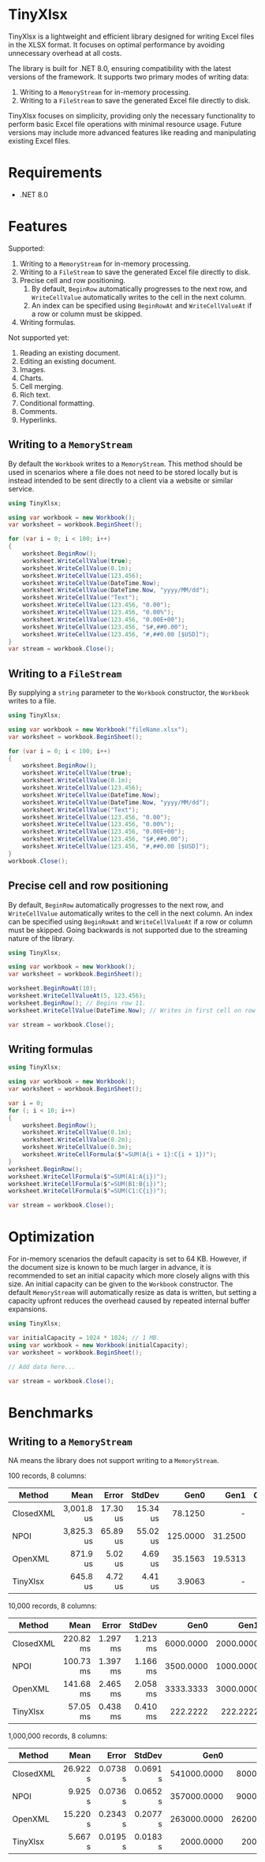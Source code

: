 # TinyXlsx

TinyXlsx is a lightweight and efficient library designed for writing Excel files in the XLSX format. It focuses on optimal performance by avoiding unnecessary overhead at all costs.

The library is built for .NET 8.0, ensuring compatibility with the latest versions of the framework. It supports two primary modes of writing data:

1. Writing to a `MemoryStream` for in-memory processing.
1. Writing to a `FileStream` to save the generated Excel file directly to disk.

TinyXlsx focuses on simplicity, providing only the necessary functionality to perform basic Excel file operations with minimal resource usage. Future versions may include more advanced features like reading and manipulating existing Excel files.

# Requirements

- .NET 8.0

# Features

Supported:
1. Writing to a `MemoryStream` for in-memory processing.
1. Writing to a `FileStream` to save the generated Excel file directly to disk.
1. Precise cell and row positioning.
    1. By default, `BeginRow` automatically progresses to the next row, and `WriteCellValue` automatically writes to the cell in the next column.
    1. An index can be specified using `BeginRowAt` and `WriteCellValueAt` if a row or column must be skipped.
1. Writing formulas.

Not supported yet:
1. Reading an existing document.
1. Editing an existing document.
1. Images.
1. Charts.
1. Cell merging.
1. Rich text.
1. Conditional formatting.
1. Comments.
1. Hyperlinks.

## Writing to a `MemoryStream`

By default the `Workbook` writes to a `MemoryStream`. This method should be used in scenarios where a file does not need to be stored locally but is instead intended to be sent directly to a client via a website or similar service.

```csharp
using TinyXlsx;

using var workbook = new Workbook();
var worksheet = workbook.BeginSheet();

for (var i = 0; i < 100; i++)
{
    worksheet.BeginRow();
    worksheet.WriteCellValue(true);
    worksheet.WriteCellValue(0.1m);
    worksheet.WriteCellValue(123.456);
    worksheet.WriteCellValue(DateTime.Now);
    worksheet.WriteCellValue(DateTime.Now, "yyyy/MM/dd");
    worksheet.WriteCellValue("Text");
    worksheet.WriteCellValue(123.456, "0.00");
    worksheet.WriteCellValue(123.456, "0.00%");
    worksheet.WriteCellValue(123.456, "0.00E+00");
    worksheet.WriteCellValue(123.456, "$#,##0.00");
    worksheet.WriteCellValue(123.456, "#,##0.00 [$USD]");
}
var stream = workbook.Close();
```

## Writing to a `FileStream`

By supplying a `string` parameter to the `Workbook` constructor, the `Workbook` writes to a file.

```csharp
using TinyXlsx;

using var workbook = new Workbook("fileName.xlsx");
var worksheet = workbook.BeginSheet();

for (var i = 0; i < 100; i++)
{
    worksheet.BeginRow();
    worksheet.WriteCellValue(true);
    worksheet.WriteCellValue(0.1m);
    worksheet.WriteCellValue(123.456);
    worksheet.WriteCellValue(DateTime.Now);
    worksheet.WriteCellValue(DateTime.Now, "yyyy/MM/dd");
    worksheet.WriteCellValue("Text");
    worksheet.WriteCellValue(123.456, "0.00");
    worksheet.WriteCellValue(123.456, "0.00%");
    worksheet.WriteCellValue(123.456, "0.00E+00");
    worksheet.WriteCellValue(123.456, "$#,##0.00");
    worksheet.WriteCellValue(123.456, "#,##0.00 [$USD]");
}
workbook.Close();
```

## Precise cell and row positioning

By default, `BeginRow` automatically progresses to the next row, and `WriteCellValue` automatically writes to the cell in the next column. An index can be specified using `BeginRowAt` and `WriteCellValueAt` if a row or column must be skipped. Going backwards is not supported due to the streaming nature of the library.

```csharp
using TinyXlsx;

using var workbook = new Workbook();
var worksheet = workbook.BeginSheet();

worksheet.BeginRowAt(10);
worksheet.WriteCellValueAt(5, 123.456);
worksheet.BeginRow(); // Begins row 11.
worksheet.WriteCellValue(DateTime.Now); // Writes in first cell on row 11.

var stream = workbook.Close();
```

## Writing formulas

```csharp
using TinyXlsx;

using var workbook = new Workbook();
var worksheet = workbook.BeginSheet();

var i = 0;
for (; i < 10; i++)
{
    worksheet.BeginRow();
    worksheet.WriteCellValue(0.1m);
    worksheet.WriteCellValue(0.2m);
    worksheet.WriteCellValue(0.3m);
    worksheet.WriteCellFormula($"=SUM(A{i + 1}:C{i + 1})");
}
worksheet.BeginRow();
worksheet.WriteCellFormula($"=SUM(A1:A{i})");
worksheet.WriteCellFormula($"=SUM(B1:B{i})");
worksheet.WriteCellFormula($"=SUM(C1:C{i})");

var stream = workbook.Close();
```

# Optimization

For in-memory scenarios the default capacity is set to 64 KB. However, if the document size is known to be much larger in advance, it is recommended to set an initial capacity which more closely aligns with this size. An initial capacity can be given to the `Workbook` constructor. The default `MemoryStream` will automatically resize as data is written, but setting a capacity upfront reduces the overhead caused by repeated internal buffer expansions.

```csharp
using TinyXlsx;

var initialCapacity = 1024 * 1024; // 1 MB.
using var workbook = new Workbook(initialCapacity);
var worksheet = workbook.BeginSheet();

// Add data here...

var stream = workbook.Close();
```

# Benchmarks

## Writing to a `MemoryStream`

NA means the library does not support writing to a `MemoryStream`.

100 records, 8 columns:

| Method    | Mean            | Error         | StdDev       | Gen0        | Gen1        | Gen2       | Allocated      |
|---------- |----------------:|--------------:|-------------:|------------:|------------:|-----------:|---------------:|
| ClosedXML |      3,001.8 us |      17.30 us |     15.34 us |     78.1250 |           - |          - |     1360.37 KB |
| NPOI      |      3,825.3 us |      65.89 us |     55.02 us |    125.0000 |     31.2500 |          - |     2117.53 KB |
| OpenXML   |        871.9 us |       5.02 us |      4.69 us |     35.1563 |     19.5313 |          - |      621.33 KB |
| TinyXlsx  |        645.8 us |       4.72 us |      4.41 us |      3.9063 |           - |          - |       73.60 KB |

10,000 records, 8 columns:

| Method    | Mean      | Error    | StdDev   | Gen0      | Gen1      | Gen2      | Allocated   |
|---------- |----------:|---------:|---------:|----------:|----------:|----------:|------------:|
| ClosedXML | 220.82 ms | 1.297 ms | 1.213 ms | 6000.0000 | 2000.0000 | 1000.0000 | 99992.92 KB |
| NPOI      | 100.73 ms | 1.397 ms | 1.166 ms | 3500.0000 | 1000.0000 |         - | 60048.23 KB |
| OpenXML   | 141.68 ms | 2.465 ms | 2.058 ms | 3333.3333 | 3000.0000 | 1000.0000 | 54245.12 KB |
| TinyXlsx  |  57.05 ms | 0.438 ms | 0.410 ms |  222.2222 |  222.2222 |  222.2222 |   970.52 KB |

1,000,000 records, 8 columns:

| Method    | Mean     | Error    | StdDev   | Gen0        | Gen1        | Gen2       | Allocated   |
|---------- |---------:|---------:|---------:|------------:|------------:|-----------:|------------:|
| ClosedXML | 26.922 s | 0.0738 s | 0.0691 s | 541000.0000 |  80000.0000 | 10000.0000 | 10087.41 MB |
| NPOI      |  9.925 s | 0.0736 s | 0.0652 s | 357000.0000 |  90000.0000 |  1000.0000 |  5748.21 MB |
| OpenXML   | 15.220 s | 0.2343 s | 0.2077 s | 263000.0000 | 262000.0000 |  8000.0000 |  4858.12 MB |
| TinyXlsx  |  5.667 s | 0.0195 s | 0.0183 s |   2000.0000 |   2000.0000 |  2000.0000 |    63.98 MB |
